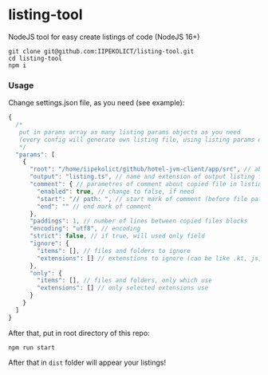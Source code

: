 # listing-tool
NodeJS tool for easy create listings of code (NodeJS 16+)

```shell
git clone git@github.com:IIPEKOLICT/listing-tool.git
cd listing-tool
npm i
```

### Usage
Change settings.json file, as you need (see example):
```javascript
{
  /*
   put in params array as many listing params objects as you need 
   (every config will generate own listing file, using listing params object)
   */
  "params": [
    {
      "root": "/home/iipekolict/github/hotel-jvm-client/app/src", // absolute path of folder with searched code
      "output": "listing.ts", // name and extension of output listing file (can contain folder pathes if needed)
      "comment": { // parametres of comment about copied file in listing
        "enabled": true, // change to false, if need
        "start": "// path: ", // start mark of comment (before file path)
        "end": "" // end mark of comment
      },
      "paddings": 1, // number of lines between copied files blocks
      "encoding": "utf8", // encoding
      "strict": false, // if true, will used only field
      "ignore": { 
        "items": [], // files and folders to ignore
        "extensions": [] // extenstions to ignore (can be like .kt, js, etc.)
      },
      "only": {
        "items": [], // files and folders, only which use
        "extensions": [] // only selected extensions use
      }
    }
  ]
}
```

After that, put in root directory of this repo:
```shell
npm run start
```

After that in `dist` folder will appear your listings!
